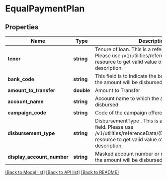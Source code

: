 # EqualPaymentPlan

## Properties
Name | Type | Description | Notes
------------ | ------------- | ------------- | -------------
**tenor** | **string** | Tenure of loan. This is a reference data field. Please use /v1/utilities/referenceData/{tenor} resource to get valid value of this field with description. | [optional] 
**bank_code** | **string** | This field is to indicate the bank code to which the amount will be disbursed. | [optional] 
**amount_to_transfer** | **double** | Amount to Transfer | [optional] 
**account_name** | **string** | Account name to which the amount will be disbursed | [optional] 
**campaign_code** | **string** | Code of the campaign offered to the channel. | [optional] 
**disbursement_type** | **string** | DisbursementType . This is a reference data field. Please use /v1/utilities/referenceData/{DisbursementOption} resource to get valid value of this field with description. | [optional] 
**display_account_number** | **string** | Masked account number or reference to which the amount will be disbursed | [optional] 

[[Back to Model list]](../../README.md#documentation-for-models) [[Back to API list]](../../README.md#documentation-for-api-endpoints) [[Back to README]](../../README.md)

